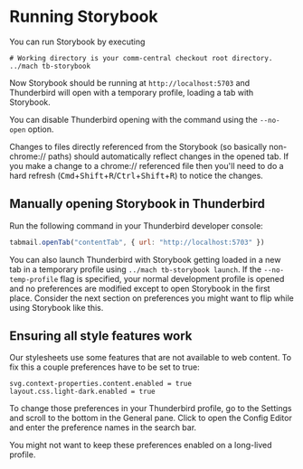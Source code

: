 # Running Storybook

You can run Storybook by executing

```
# Working directory is your comm-central checkout root directory.
../mach tb-storybook
```

Now Storybook should be running at `http://localhost:5703` and Thunderbird will
open with a temporary profile, loading a tab with Storybook.

You can disable Thunderbird opening with the command using the `--no-open`
option.

Changes to files directly referenced from the Storybook (so basically
non-chrome:// paths) should automatically reflect changes in the opened tab.
If you make a change to a chrome:// referenced file then you'll need to do a
hard refresh (<kbd>Cmd</kbd>+<kbd>Shift</kbd>+<kbd>R</kbd>/<kbd>Ctrl</kbd>+<kbd>Shift</kbd>+<kbd>R</kbd>) to notice the changes.

## Manually opening Storybook in Thunderbird

Run the following command in your Thunderbird developer console:

```js
tabmail.openTab("contentTab", { url: "http://localhost:5703" })
```

You can also launch Thunderbird with Storybook getting loaded in a new tab in a
temporary profile using `../mach tb-storybook launch`. If the
`--no-temp-profile` flag is specified, your normal development profile is opened
and no preferences are modified except to open Storybook in the first place.
Consider the next section on preferences you might want to flip while using
Storybook like this.

## Ensuring all style features work

Our stylesheets use some features that are not available to web content. To fix
this a couple preferences have to be set to true:

```
svg.context-properties.content.enabled = true
layout.css.light-dark.enabled = true
```

To change those preferences in your Thunderbird profile, go to the Settings and
scroll to the bottom in the General pane. Click to open the Config Editor and
enter the preference names in the search bar.

You might not want to keep these preferences enabled on a long-lived profile.
